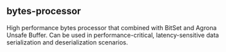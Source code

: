 bytes-processor
---------------------

High performance bytes processor that combined with BitSet and Agrona Unsafe Buffer. Can be used in performance-critical, latency-sensitive data serialization and deserialization scenarios.